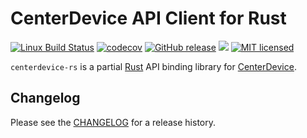# CenterDevice API Client for Rust

[![Linux Build Status](https://circleci.com/gh/CenterDevice/centerdevice-rs.svg?style=shield)](https://circleci.com/gh/CenterDevice/centerdevice-rs) [![codecov](https://codecov.io/gh/centerdevice/centerdevice-rs/branch/master/graph/badge.svg)](https://codecov.io/gh/centerdevice/centerdevice-rs) [![GitHub release](https://img.shields.io/github/release/centerdevice/centerdevice-rs.svg)](https://github.com/centerdevice/centerdevice-rs/releases) [![](https://img.shields.io/crates/v/centerdevice-rs.svg)](https://crates.io/crates/centerdevice-rs) [![MIT licensed](https://img.shields.io/badge/license-MIT-blue.svg?label=License)](./LICENSE)

`centerdevice-rs` is a partial [Rust](https://rust-lang.org) API binding library for [CenterDevice](https://centerdevice.de).

## Changelog

Please see the [CHANGELOG](CHANGELOG.md) for a release history.

